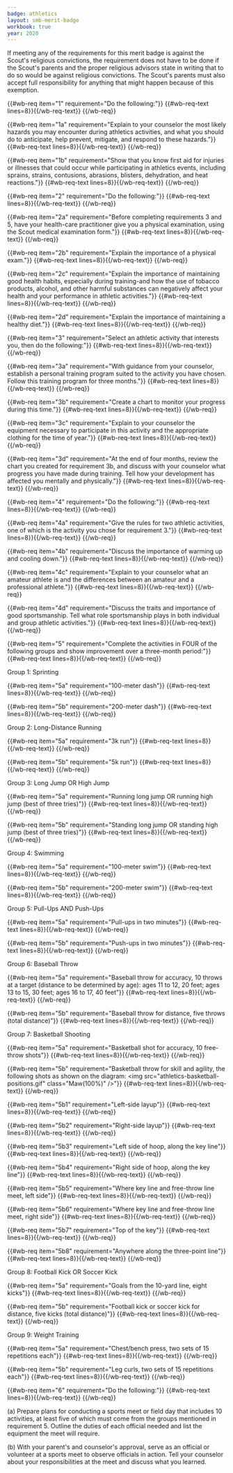 ```yaml
---
badge: athletics
layout: smb-merit-badge
workbook: true
year: 2020
---
```



If meeting any of the requirements for this merit badge is against the Scout's religious convictions, the requirement does not have to be done if the Scout's parents and the proper religious advisors state in writing that to do so would be against religious convictions. The Scout's parents must also accept full responsibility for anything that might happen because of this exemption.

{{#wb-req item="1" requirement="Do the following:"}}
{{#wb-req-text lines=8}}{{/wb-req-text}}
{{/wb-req}}

{{#wb-req item="1a" requirement="Explain to your counselor the most likely hazards you may encounter during athletics activities, and what you should do to anticipate, help prevent, mitigate, and respond to these hazards."}}
{{#wb-req-text lines=8}}{{/wb-req-text}}
{{/wb-req}}

{{#wb-req item="1b" requirement="Show that you know first aid for injuries or illnesses that could occur while participating in athletics events, including sprains, strains, contusions, abrasions, blisters, dehydration, and heat reactions."}}
{{#wb-req-text lines=8}}{{/wb-req-text}}
{{/wb-req}}

{{#wb-req item="2" requirement="Do the following:"}}
{{#wb-req-text lines=8}}{{/wb-req-text}}
{{/wb-req}}

{{#wb-req item="2a" requirement="Before completing requirements 3 and 5, have your health-care practitioner give you a physical examination, using the Scout medical examination form."}}
{{#wb-req-text lines=8}}{{/wb-req-text}}
{{/wb-req}}

{{#wb-req item="2b" requirement="Explain the importance of a physical exam."}}
{{#wb-req-text lines=8}}{{/wb-req-text}}
{{/wb-req}}

{{#wb-req item="2c" requirement="Explain the importance of maintaining good health habits, especially during training-and how the use of tobacco products, alcohol, and other harmful substances can negatively affect your health and your performance in athletic activities."}}
{{#wb-req-text lines=8}}{{/wb-req-text}}
{{/wb-req}}

{{#wb-req item="2d" requirement="Explain the importance of maintaining a healthy diet."}}
{{#wb-req-text lines=8}}{{/wb-req-text}}
{{/wb-req}}

{{#wb-req item="3" requirement="Select an athletic activity that interests you, then do the following:"}}
{{#wb-req-text lines=8}}{{/wb-req-text}}
{{/wb-req}}

{{#wb-req item="3a" requirement="With guidance from your counselor, establish a personal training program suited to the activity you have chosen. Follow this training program for three months."}}
{{#wb-req-text lines=8}}{{/wb-req-text}}
{{/wb-req}}

{{#wb-req item="3b" requirement="Create a chart to monitor your progress during this time."}}
{{#wb-req-text lines=8}}{{/wb-req-text}}
{{/wb-req}}

{{#wb-req item="3c" requirement="Explain to your counselor the equipment necessary to participate in this activity and the appropriate clothing for the time of year."}}
{{#wb-req-text lines=8}}{{/wb-req-text}}
{{/wb-req}}

{{#wb-req item="3d" requirement="At the end of four months, review the chart you created for requirement 3b, and discuss with your counselor what progress you have made during training. Tell how your development has affected you mentally and physically."}}
{{#wb-req-text lines=8}}{{/wb-req-text}}
{{/wb-req}}

{{#wb-req item="4" requirement="Do the following:"}}
{{#wb-req-text lines=8}}{{/wb-req-text}}
{{/wb-req}}

{{#wb-req item="4a" requirement="Give the rules for two athletic activities, one of which is the activity you chose for requirement 3."}}
{{#wb-req-text lines=8}}{{/wb-req-text}}
{{/wb-req}}

{{#wb-req item="4b" requirement="Discuss the importance of warming up and cooling down."}}
{{#wb-req-text lines=8}}{{/wb-req-text}}
{{/wb-req}}

{{#wb-req item="4c" requirement="Explain to your counselor what an amateur athlete is and the differences between an amateur and a professional athlete."}}
{{#wb-req-text lines=8}}{{/wb-req-text}}
{{/wb-req}}

{{#wb-req item="4d" requirement="Discuss the traits and importance of good sportsmanship. Tell what role sportsmanship plays in both individual and group athletic activities."}}
{{#wb-req-text lines=8}}{{/wb-req-text}}
{{/wb-req}}

{{#wb-req item="5" requirement="Complete the activities in FOUR of the following groups and show improvement over a three-month period:"}}
{{#wb-req-text lines=8}}{{/wb-req-text}}
{{/wb-req}}

Group 1: Sprinting

{{#wb-req item="5a" requirement="100-meter dash"}}
{{#wb-req-text lines=8}}{{/wb-req-text}}
{{/wb-req}}

{{#wb-req item="5b" requirement="200-meter dash"}}
{{#wb-req-text lines=8}}{{/wb-req-text}}
{{/wb-req}}

Group 2: Long-Distance Running

{{#wb-req item="5a" requirement="3k run"}}
{{#wb-req-text lines=8}}{{/wb-req-text}}
{{/wb-req}}

{{#wb-req item="5b" requirement="5k run"}}
{{#wb-req-text lines=8}}{{/wb-req-text}}
{{/wb-req}}

Group 3: Long Jump OR High Jump

{{#wb-req item="5a" requirement="Running long jump OR running high jump (best of three tries)"}}
{{#wb-req-text lines=8}}{{/wb-req-text}}
{{/wb-req}}

{{#wb-req item="5b" requirement="Standing long jump OR standing high jump (best of three tries)"}}
{{#wb-req-text lines=8}}{{/wb-req-text}}
{{/wb-req}}

Group 4: Swimming

{{#wb-req item="5a" requirement="100-meter swim"}}
{{#wb-req-text lines=8}}{{/wb-req-text}}
{{/wb-req}}

{{#wb-req item="5b" requirement="200-meter swim"}}
{{#wb-req-text lines=8}}{{/wb-req-text}}
{{/wb-req}}

Group 5: Pull-Ups AND Push-Ups

{{#wb-req item="5a" requirement="Pull-ups in two minutes"}}
{{#wb-req-text lines=8}}{{/wb-req-text}}
{{/wb-req}}

{{#wb-req item="5b" requirement="Push-ups in two minutes"}}
{{#wb-req-text lines=8}}{{/wb-req-text}}
{{/wb-req}}

Group 6: Baseball Throw

{{#wb-req item="5a" requirement="Baseball throw for accuracy, 10 throws at a target (distance to be determined by age): ages 11 to 12, 20 feet; ages 13 to 15, 30 feet; ages 16 to 17, 40 feet"}}
{{#wb-req-text lines=8}}{{/wb-req-text}}
{{/wb-req}}

{{#wb-req item="5b" requirement="Baseball throw for distance, five throws (total distance)"}}
{{#wb-req-text lines=8}}{{/wb-req-text}}
{{/wb-req}}

Group 7: Basketball Shooting

{{#wb-req item="5a" requirement="Basketball shot for accuracy, 10 free-throw shots"}}
{{#wb-req-text lines=8}}{{/wb-req-text}}
{{/wb-req}}

{{#wb-req item="5b" requirement="Basketball throw for skill and agility, the following shots as shown on the diagram: <img src=\"athletics-basketball-positions.gif\" class=\"Maw(100%)\" />"}}
{{#wb-req-text lines=8}}{{/wb-req-text}}
{{/wb-req}}

{{#wb-req item="5b1" requirement="Left-side layup"}}
{{#wb-req-text lines=8}}{{/wb-req-text}}
{{/wb-req}}

{{#wb-req item="5b2" requirement="Right-side layup"}}
{{#wb-req-text lines=8}}{{/wb-req-text}}
{{/wb-req}}

{{#wb-req item="5b3" requirement="Left side of hoop, along the key line"}}
{{#wb-req-text lines=8}}{{/wb-req-text}}
{{/wb-req}}

{{#wb-req item="5b4" requirement="Right side of hoop, along the key line"}}
{{#wb-req-text lines=8}}{{/wb-req-text}}
{{/wb-req}}

{{#wb-req item="5b5" requirement="Where key line and free-throw line meet, left side"}}
{{#wb-req-text lines=8}}{{/wb-req-text}}
{{/wb-req}}

{{#wb-req item="5b6" requirement="Where key line and free-throw line meet, right side"}}
{{#wb-req-text lines=8}}{{/wb-req-text}}
{{/wb-req}}

{{#wb-req item="5b7" requirement="Top of the key"}}
{{#wb-req-text lines=8}}{{/wb-req-text}}
{{/wb-req}}

{{#wb-req item="5b8" requirement="Anywhere along the three-point line"}}
{{#wb-req-text lines=8}}{{/wb-req-text}}
{{/wb-req}}

Group 8: Football Kick OR Soccer Kick

{{#wb-req item="5a" requirement="Goals from the 10-yard line, eight kicks"}}
{{#wb-req-text lines=8}}{{/wb-req-text}}
{{/wb-req}}

{{#wb-req item="5b" requirement="Football kick or soccer kick for distance, five kicks (total distance)"}}
{{#wb-req-text lines=8}}{{/wb-req-text}}
{{/wb-req}}

Group 9: Weight Training

{{#wb-req item="5a" requirement="Chest/bench press, two sets of 15 repetitions each"}}
{{#wb-req-text lines=8}}{{/wb-req-text}}
{{/wb-req}}

{{#wb-req item="5b" requirement="Leg curls, two sets of 15 repetitions each"}}
{{#wb-req-text lines=8}}{{/wb-req-text}}
{{/wb-req}}

{{#wb-req item="6" requirement="Do the following:"}}
{{#wb-req-text lines=8}}{{/wb-req-text}}
{{/wb-req}}

(a) Prepare plans for conducting a sports meet or field day that includes 10 activities, at least five of which must come from the groups mentioned in requirement 5. Outline the duties of each official needed and list the equipment the meet will require.

(b) With your parent's and counselor's approval, serve as an official or volunteer at a sports meet to observe officials in action. Tell your counselor about your responsibilities at the meet and discuss what you learned.
